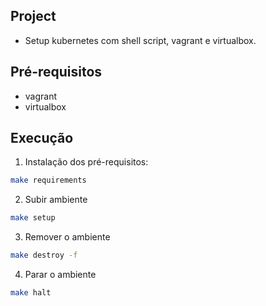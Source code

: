 ## Project

- Setup kubernetes com shell script, vagrant e virtualbox.

## Pré-requisitos

- vagrant
- virtualbox

## Execução
1. Instalação dos pré-requisitos:

```bash
make requirements
```

2. Subir ambiente

```bash
make setup
```

3. Remover o ambiente

```bash
make destroy -f
```

4. Parar o ambiente

```bash
make halt
```